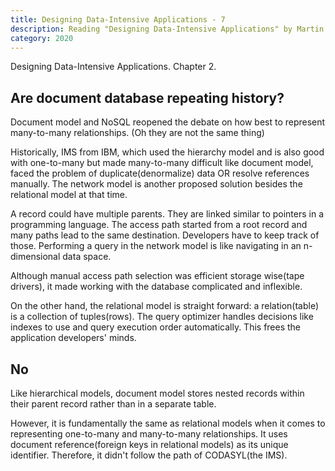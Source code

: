 ```yaml
---
title: Designing Data-Intensive Applications - 7
description: Reading "Designing Data-Intensive Applications" by Martin Kleppmann
category: 2020
---
```


Designing Data-Intensive Applications. Chapter 2.

## Are document database repeating history?

Document model and NoSQL reopened the debate on how best to represent many-to-many relationships. (Oh they are not the same thing)

Historically, IMS from IBM, which used the hierarchy model and is also good with one-to-many but made many-to-many difficult like document model, faced the problem of duplicate(denormalize) data OR resolve references manually. The network model is another proposed solution besides the relational model at that time.

A record could have multiple parents. They are linked similar to pointers in a programming language. The access path started from a root record and many paths lead to the same destination. Developers have to keep track of those. Performing a query in the network model is like navigating in an n-dimensional data space.

Although manual access path selection was efficient storage wise(tape drivers), it made working with the database complicated and inflexible.

On the other hand, the relational model is straight forward: a relation(table) is a collection of tuples(rows). The query optimizer handles decisions like indexes to use and query execution order automatically. This frees the application developers' minds.

## No

Like hierarchical models, document model stores nested records within their parent record rather than in a separate table.

However, it is fundamentally the same as relational models when it comes to representing one-to-many and many-to-many relationships. It uses document reference(foreign keys in relational models) as its unique identifier. Therefore, it didn't follow the path of CODASYL(the IMS).
